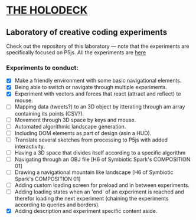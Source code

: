 # [THE HOLODECK](https://martijndeheer.github.io/The-Holodeck/)
## Laboratory of creative coding experiments

Check out the repository of this laboratory — note that the experiments are specifically focused on P5js.
All the experiments are [here](https://github.com/martijndeheer/The-Holodeck/tree/gh-pages/js)

### Experiments to conduct:
- [x] Make a friendly environment with some basic navigational elements.
- [x] Being able to switch or navigate through multiple experiments.
- [x] Experiment with vectors and forces that react (attract and reflect) to mouse.
- [ ] Mapping data (tweets?) to an 3D object by itterating through am array containing its points (CSV?).
- [ ] Movement through 3D space by keys and mouse.
- [ ] Automated algorithmic landscape generation.
- [ ] Including DOM elements as part of design (asin a HUD).
- [ ] Translate several sketches from processing to P5js with added interactivity.
- [ ] Having a 3D space that divides itself according to a specific algorithm
- [ ] Navigating through an OBJ file [H6 of Symbiotic Spark's COMPOSITION 01]
- [ ] Drawing a navigational mountain like landscape [H6 of Symbiotic Spark's COMPOSITION 01]
- [ ] Adding custom loading screen for preload and in between experiments.
- [ ] Adding loading states when an 'end' of an experiment is reached and therefor loading the next experiment (chaining the experiments according to queries and borders). 
- [x] Adding description and experiment specific content aside.